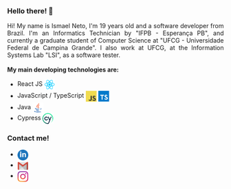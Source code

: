 ### Hello there! 👋

<div style="text-align: justify">
  Hi! My name is Ismael Neto, I'm 19 years old and a software developer from Brazil. I'm an Informatics Technician by "IFPB - Esperança PB", and currently a graduate student of Computer Science at "UFCG - Universidade Federal de Campina Grande". I also work at UFCG, at the Information Systems Lab "LSI", as a software tester.
  <br></br>
  <b> My main developing technologies are: </b>
  <ul>
    <li>React JS
      <img  align="center" src="./assets/reactLogo.png" alt="React logo" width="25px"/>
    </li>
    <li>JavaScript / TypeScript
      <img  align="center" src="./assets/javascriptLogo.png" alt="Javascript logo" width="25px"/>
      <img  align="center" src="./assets/typescriptLogo.png" alt="Typescript logo" width="25px"/>
    </li>
    <li>Java
      <img  align="center" src="./assets/javaLogo.png" alt="Java logo" width="25px"/>
    </li>
    <li>Cypress
      <img  align="center" src="./assets/cypressLogo.png" alt="Cypress logo" width="25px"/>
    </li>
  </ul>

### Contact me!

<div style="text-align: justify">
<ul>
  <li>
    <a href="https://www.linkedin.com/in/ismael-neto-687a5424b/">
      <img  align="center" src="./assets/linkedinLogo.png" alt="LinkedIn" width="25px"/>
    </a>
  </li>
  <li>
    <a href="mailto:ismaelneto49@gmail.com">
      <img  align="center" src="./assets/emailLogo.png" alt="Email" width="25px"/>
    </a>
  </li>
  <li>
    <a href="https://www.instagram.com/maelzoka/">
      <img  align="center" src="./assets/instagramLogo.png" alt="Instagram" width="25px"/>
    </a>
  </li>
  </ul>
</div>
<!--![logo](/assets/image.png "Image")>-->
</div>

